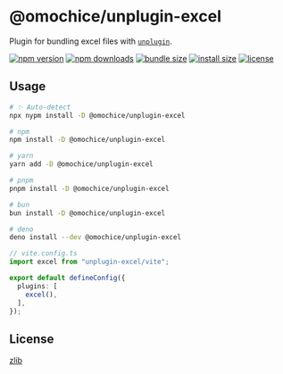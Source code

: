 # @omochice/unplugin-excel

Plugin for bundling excel files with [`unplugin`](https://unplugin.unjs.io/).

<!-- automd:badges color="yellow" license name="@omochice/unplugin-excel" bundlephobia packagephobia -->

[![npm version](https://img.shields.io/npm/v/@omochice/unplugin-excel?color=yellow)](https://npmjs.com/package/@omochice/unplugin-excel)
[![npm downloads](https://img.shields.io/npm/dm/@omochice/unplugin-excel?color=yellow)](https://npm.chart.dev/@omochice/unplugin-excel)
[![bundle size](https://img.shields.io/bundlephobia/minzip/@omochice/unplugin-excel?color=yellow)](https://bundlephobia.com/package/@omochice/unplugin-excel)
[![install size](https://badgen.net/packagephobia/install/@omochice/unplugin-excel?color=yellow)](https://packagephobia.com/result?p=@omochice/unplugin-excel)
[![license](https://img.shields.io/github/license/Omochice/unplugin-excel?color=yellow)](https://github.com/Omochice/unplugin-excel/blob/main/LICENSE)

<!-- /automd -->

## Usage

<!-- automd:pm-install name="@omochice/unplugin-excel" dev -->

```sh
# ✨ Auto-detect
npx nypm install -D @omochice/unplugin-excel

# npm
npm install -D @omochice/unplugin-excel

# yarn
yarn add -D @omochice/unplugin-excel

# pnpm
pnpm install -D @omochice/unplugin-excel

# bun
bun install -D @omochice/unplugin-excel

# deno
deno install --dev @omochice/unplugin-excel
```

<!-- /automd -->

```typescript
// vite.config.ts
import excel from "unplugin-excel/vite";

export default defineConfig({
  plugins: [
    excel(),
  ],
});
```

## License

[zlib](./LICENSE)
